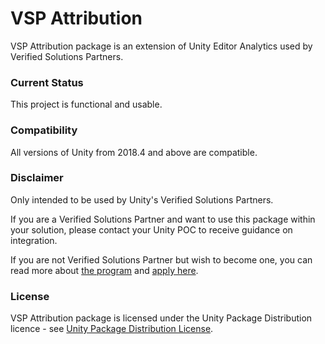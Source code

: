 # VSP Attribution

VSP Attribution package is an extension of Unity Editor Analytics used by Verified Solutions Partners.

### Current Status
This project is functional and usable.

### Compatibility
All versions of Unity from 2018.4 and above are compatible.

### Disclaimer
Only intended to be used by Unity's Verified Solutions Partners. 

If you are a Verified Solutions Partner and want to use this package within your solution, please contact your Unity POC to receive guidance on integration.

If you are not Verified Solutions Partner but wish to become one, you can read more about [the program](https://unity.com/partners/verified-solutions) and [apply here](https://create.unity3d.com/contact-vsp?_gl=1*1cit7w4*_gcl_aw*R0NMLjE2MjY4NTA3OTguQ2owS0NRanc2Tm1IQmhEMkFSSXNBSTNock0xM3RuXzIxN18yRFVKUEFpZXREbDN6TzFNTGFGNTc1bmVtQWNIM25FUktPZ0FWZEZoUUpCb2FBanphRUFMd193Y0I.*_ga*Nzk3MDU2MzYyLjE1NjA0OTQwMDU.*_ga_1S78EFL1W5*MTYyNzg4NzQ2OS42NS4xLjE2Mjc4ODc0OTcuMzI.&_ga=2.178478500.1673521423.1627887470-797056362.1560494005).

### License
VSP Attribution package is licensed under the Unity Package Distribution licence - see [Unity Package Distribution License](https://unity3d.com/legal/licenses/Unity_Package_Distribution_License).
